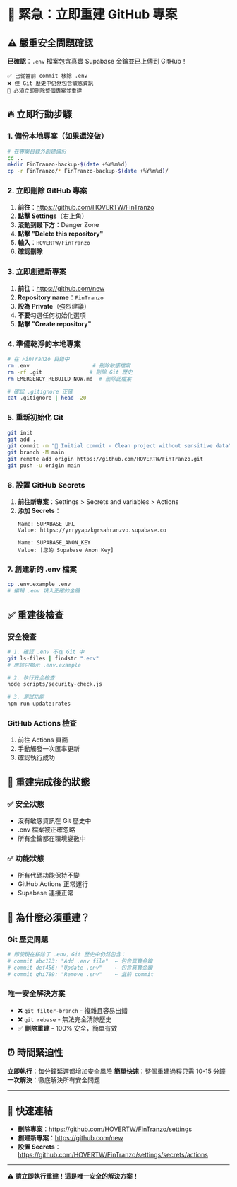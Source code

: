 # 🚨 緊急：立即重建 GitHub 專案

## ⚠️ 嚴重安全問題確認

**已確認**：`.env` 檔案包含真實 Supabase 金鑰並已上傳到 GitHub！

```
✅ 已從當前 commit 移除 .env
❌ 但 Git 歷史中仍然包含敏感資訊
🚨 必須立即刪除整個專案並重建
```

## 🔥 立即行動步驟

### 1. 備份本地專案（如果還沒做）
```bash
# 在專案目錄外創建備份
cd ..
mkdir FinTranzo-backup-$(date +%Y%m%d)
cp -r FinTranzo/* FinTranzo-backup-$(date +%Y%m%d)/
```

### 2. 立即刪除 GitHub 專案
1. **前往**：https://github.com/HOVERTW/FinTranzo
2. **點擊 Settings**（右上角）
3. **滾動到最下方**：Danger Zone
4. **點擊 "Delete this repository"**
5. **輸入**：`HOVERTW/FinTranzo`
6. **確認刪除**

### 3. 立即創建新專案
1. **前往**：https://github.com/new
2. **Repository name**：`FinTranzo`
3. **設為 Private**（強烈建議）
4. **不要**勾選任何初始化選項
5. **點擊 "Create repository"**

### 4. 準備乾淨的本地專案
```bash
# 在 FinTranzo 目錄中
rm .env                    # 刪除敏感檔案
rm -rf .git               # 刪除 Git 歷史
rm EMERGENCY_REBUILD_NOW.md  # 刪除此檔案

# 確認 .gitignore 正確
cat .gitignore | head -20
```

### 5. 重新初始化 Git
```bash
git init
git add .
git commit -m "🎉 Initial commit - Clean project without sensitive data"
git branch -M main
git remote add origin https://github.com/HOVERTW/FinTranzo.git
git push -u origin main
```

### 6. 設置 GitHub Secrets
1. **前往新專案**：Settings > Secrets and variables > Actions
2. **添加 Secrets**：
   ```
   Name: SUPABASE_URL
   Value: https://yrryyapzkgrsahranzvo.supabase.co
   
   Name: SUPABASE_ANON_KEY
   Value: [您的 Supabase Anon Key]
   ```

### 7. 創建新的 .env 檔案
```bash
cp .env.example .env
# 編輯 .env 填入正確的金鑰
```

## ✅ 重建後檢查

### 安全檢查
```bash
# 1. 確認 .env 不在 Git 中
git ls-files | findstr ".env"
# 應該只顯示 .env.example

# 2. 執行安全檢查
node scripts/security-check.js

# 3. 測試功能
npm run update:rates
```

### GitHub Actions 檢查
1. 前往 Actions 頁面
2. 手動觸發一次匯率更新
3. 確認執行成功

## 🎯 重建完成後的狀態

### ✅ 安全狀態
- 沒有敏感資訊在 Git 歷史中
- .env 檔案被正確忽略
- 所有金鑰都在環境變數中

### ✅ 功能狀態
- 所有代碼功能保持不變
- GitHub Actions 正常運行
- Supabase 連接正常

## 🚨 為什麼必須重建？

### Git 歷史問題
```bash
# 即使現在移除了 .env，Git 歷史中仍然包含：
# commit abc123: "Add .env file"  ← 包含真實金鑰
# commit def456: "Update .env"    ← 包含真實金鑰
# commit ghi789: "Remove .env"    ← 當前 commit
```

### 唯一安全解決方案
- ❌ `git filter-branch` - 複雜且容易出錯
- ❌ `git rebase` - 無法完全清除歷史
- ✅ **刪除重建** - 100% 安全，簡單有效

## ⏰ 時間緊迫性

**立即執行**：每分鐘延遲都增加安全風險
**簡單快速**：整個重建過程只需 10-15 分鐘
**一次解決**：徹底解決所有安全問題

---

## 🔗 快速連結

- **刪除專案**：https://github.com/HOVERTW/FinTranzo/settings
- **創建新專案**：https://github.com/new
- **設置 Secrets**：https://github.com/HOVERTW/FinTranzo/settings/secrets/actions

---

**⚠️ 請立即執行重建！這是唯一安全的解決方案！**
